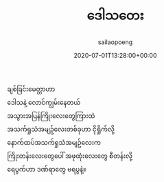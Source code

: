 ﻿---
_last_editor_used_jetpack: block-editor
_publicize_job_id: "59330226270"
_wp_old_date: "2021-06-08"
author: sailaopoeng
categories:
  - poems
date: "2020-07-01T13:28:00+00:00"
parent_post_id: null
post_id: "60"
timeline_notification: "1623106018"
title: ဒေါသတေး
url: /2020/07/01/ဒေါသတေး/

---
ချစ်ခြင်းမေတ္တာဟာ  
ဒေါသနဲ့ လောင်ကျွမ်းနေတယ်  
အသွားအပြန်ကြိုးလေးတွေကြားထဲ  
အသက်ရှုသံအမျဥ်လေးတစ်ခုဟာ ငိုရှိုက်လို့  
နောက်ထပ်အသက်ရှုသံအမျဥ်လေးက  
ကြိုးတန်းလေးတွေပေါ် အဖုထုံးလေးတွေ စီတန်းလို့  
ရေပွက်ဟာ ဒဏ်ရာတွေ ဗရပွနဲ့။
